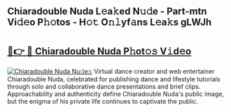 ## Chiaradouble Nuda L𝚎a𝚔ed N𝚞𝚍e - Part-mtn Vi𝚍𝚎o P𝚑𝚘tos - H𝚘𝚝 O𝚗𝚕yf𝚊ns L𝚎a𝚔s gLWJh

# <h2><a href="http://kfeskx7.oniu.top/?m=Chiaradouble+Nuda">🔗👉 🔴 Chiaradouble Nuda P𝚑ot𝚘𝚜 V𝚒d𝚎o</a></h2>

[![Chiaradouble Nuda Nu𝚍e𝚜](https://i.imgur.com/0qMVB7G.gif)](http://kfeskx7.oniu.top/?m=Chiaradouble+Nuda)
Virtual dance creator and web entertainer Chiaradouble Nuda, celebrated for publishing dance and lifestyle tutorials through solo and collaborative dance presentations and brief clips. Approachability and authenticity define Chiaradouble Nuda's public image, but the enigma of his private life continues to captivate the public.  
